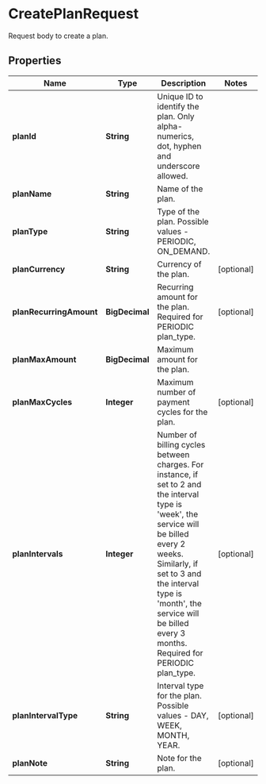 

# CreatePlanRequest

Request body to create a plan.

## Properties

| Name | Type | Description | Notes |
|------------ | ------------- | ------------- | -------------|
|**planId** | **String** | Unique ID to identify the plan. Only alpha-numerics, dot, hyphen and underscore allowed. |  |
|**planName** | **String** | Name of the plan. |  |
|**planType** | **String** | Type of the plan. Possible values - PERIODIC, ON_DEMAND. |  |
|**planCurrency** | **String** | Currency of the plan. |  [optional] |
|**planRecurringAmount** | **BigDecimal** | Recurring amount for the plan. Required for PERIODIC plan_type. |  [optional] |
|**planMaxAmount** | **BigDecimal** | Maximum amount for the plan. |  |
|**planMaxCycles** | **Integer** | Maximum number of payment cycles for the plan. |  [optional] |
|**planIntervals** | **Integer** | Number of billing cycles between charges. For instance, if set to 2 and the interval type is &#39;week&#39;, the service will be billed every 2 weeks. Similarly, if set to 3 and the interval type is &#39;month&#39;, the service will be billed every 3 months. Required for PERIODIC plan_type. |  [optional] |
|**planIntervalType** | **String** | Interval type for the plan. Possible values - DAY, WEEK, MONTH, YEAR. |  [optional] |
|**planNote** | **String** | Note for the plan. |  [optional] |



